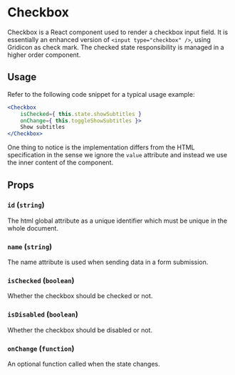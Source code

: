 Checkbox
========

Checkbox is a React component used to render a checkbox input field. It is essentially an enhanced version of `<input type="checkbox" />`, using Gridicon as check mark. The checked state responsibility is managed in a higher order component.

## Usage

Refer to the following code snippet for a typical usage example:

```jsx
<Checkbox
	isChecked={ this.state.showSubtitles }
	onChange={ this.toggleShowSubtitles }>
	Show subtitles
</Checkbox>
```

One thing to notice is the implementation differs from the HTML specification in the sense we ignore the `value` attribute and instead we use the inner content of the component.

## Props

### `id` (`string`)

The html global attribute as a unique identifier which must be unique in the whole document.

### `name` (`string`)

The name attribute is used when sending data in a form submission.

### `isChecked` (`boolean`)

Whether the checkbox should be checked or not.

### `isDisabled` (`boolean`)

Whether the checkbox should be disabled or not.

### `onChange` (`function`)

An optional function called when the state changes.
